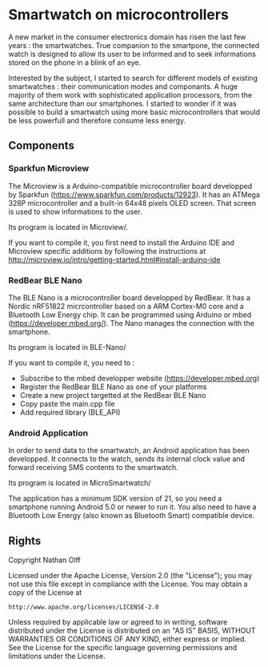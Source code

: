 # Smartwatch on microcontrollers

A new market in the consumer electronics domain has risen the last few years : the smartwatches. True companion to the smartpone, the connected watch is designed to allow its user to be informed and to seek informations stored on the phone in a blink of an eye.

Interested by the subject, I started to search for different models of existing smartwatches : their communication modes and componants. A huge majority of them work with sophisticated application processors, from the same architecture than our smartphones. I started to wonder if it was possible to build a smartwatch using more basic microcontrollers that would be less powerfull and therefore consume less energy. 

## Components

### Sparkfun Microview

The Microview is a Arduino-compatible microcontroller board developped by Sparkfun (https://www.sparkfun.com/products/12923). It has an ATMega 328P microcontroller and a built-in 64x48 pixels OLED screen. That screen is used to show informations to the user.

Its program is located in Microview/. 

If you want to compile it, you first need to install the Arduino IDE and Microview specific additions by following the instructions at http://microview.io/intro/getting-started.html#install-arduino-ide

### RedBear BLE Nano

The BLE Nano is a microcontroller board developped by RedBear. It has a Nordic nRF51822 micrcontroller based on a ARM Cortex-M0 core and a Bluetooth Low Energy chip. It can be programmed using Arduino or mbed (https://developer.mbed.org/). The Nano manages the connection with the smartphone.

Its program is located in BLE-Nano/

If you want to compile it, you need to :
* Subscribe to the mbed developper website (https://developer.mbed.org)
* Register the RedBear BLE Nano as one of your platforms
* Create a new project targetted at the RedBear BLE Nano
* Copy paste the main.cpp file
* Add required library (BLE_API)


### Android Application

In order to send data to the smartwatch, an Android application has been developped. It connects to the watch, sends its internal clock value and forward receiving SMS contents to the smartwatch.

Its program is located in MicroSmartwatch/

The application has a minimum SDK version of 21, so you need a smartphone running Android 5.0 or newer to run it. You also need to have a Bluetooth Low Energy (also known as Bluetooth Smart) compatible device.

## Rights

Copyright Nathan Olff

Licensed under the Apache License, Version 2.0 (the "License");
you may not use this file except in compliance with the License.
You may obtain a copy of the License at

    http://www.apache.org/licenses/LICENSE-2.0

Unless required by applicable law or agreed to in writing, software
distributed under the License is distributed on an "AS IS" BASIS,
WITHOUT WARRANTIES OR CONDITIONS OF ANY KIND, either express or implied.
See the License for the specific language governing permissions and
limitations under the License.